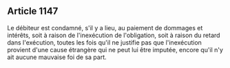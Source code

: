 Article 1147
----
Le débiteur est condamné, s'il y a lieu, au paiement de dommages et intérêts,
soit à raison de l'inexécution de l'obligation, soit à raison du retard dans
l'exécution, toutes les fois qu'il ne justifie pas que l'inexécution provient
d'une cause étrangère qui ne peut lui être imputée, encore qu'il n'y ait aucune
mauvaise foi de sa part.
